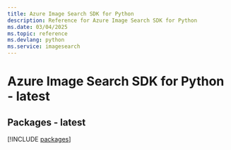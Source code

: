 ```yaml
---
title: Azure Image Search SDK for Python
description: Reference for Azure Image Search SDK for Python
ms.date: 03/04/2025
ms.topic: reference
ms.devlang: python
ms.service: imagesearch
---
```

# Azure Image Search SDK for Python - latest
## Packages - latest
[!INCLUDE [packages](image-search-index.md)]